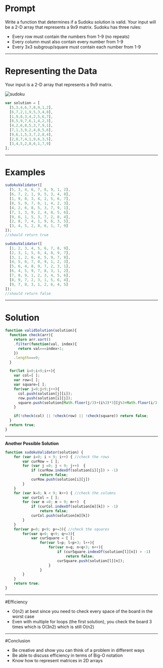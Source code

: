 # Prompt

Write a function that determines if a Sudoku solution is valid. Your input will be a 2-D array that represents a 9x9 matrix. Sudoku has three rules:
 - Every row must contain the numbers from 1-9 (no repeats)
 - Every column must also contain every number from 1-9
 - Every 3x3 subgroup/square must contain each number from 1-9

---
# Representing the Data

Your input is a 2-D array that represents a 9x9 matrix.

![sudoku](https://i.imgur.com/jGCDott.png)
```js
var solution = [
  [5,3,4,6,7,8,9,1,2],
  [6,7,2,1,9,5,3,4,8],
  [1,9,8,3,4,2,5,6,7],
  [8,5,9,7,6,1,4,2,3],
  [4,2,6,8,5,3,7,9,1],
  [7,1,3,9,2,4,8,5,6],
  [9,6,1,5,3,7,2,8,4],
  [2,8,7,4,1,9,6,3,5],
  [3,4,5,2,8,6,1,7,9]
];
```
---
# Examples

```js
sudokuValidator([
  [5, 3, 4, 6, 7, 8, 9, 1, 2],
  [6, 7, 2, 1, 9, 5, 3, 4, 8],
  [1, 9, 8, 3, 4, 2, 5, 6, 7],
  [8, 5, 9, 7, 6, 1, 4, 2, 3],
  [4, 2, 6, 8, 5, 3, 7, 9, 1],
  [7, 1, 3, 9, 2, 4, 8, 5, 6],
  [9, 6, 1, 5, 3, 7, 2, 8, 4],
  [2, 8, 7, 4, 1, 9, 6, 3, 5],
  [3, 4, 5, 2, 8, 6, 1, 7, 9]
]);
//should return true

sudokuValidator([
  [1, 2, 3, 4, 5, 6, 7, 8, 9],
  [2, 3, 1, 5, 6, 4, 8, 9, 7],
  [3, 1, 2, 6, 4, 5, 9, 7, 8],
  [4, 5, 6, 7, 8, 9, 1, 2, 3],
  [5, 6, 4, 8, 9, 7, 2, 3, 1],
  [6, 4, 5, 9, 7, 8, 3, 1, 2],
  [7, 8, 9, 1, 2, 3, 4, 5, 6],
  [8, 9, 7, 2, 3, 1, 5, 6, 4],
  [9, 7, 8, 3, 1, 2, 6, 4, 5]
]);
//should return false
```

---
# Solution

```js
function validSolution(solution){
  function check(arr){
    return arr.sort()
    .filter(function(val, index){
      return val===index+1;
    })
    .length===9;
  }

  for(let i=0;i<9;i++){
    var col=[ ];
    var row=[ ];
    var square=[ ];
    for(var j=0;j<9;j++){
      col.push(solution[j][i]);
      row.push(solution[i][j]);
      square.push(solution[Math.floor(j/3)+(i%3)*3][j%3+Math.floor(i/3)*3]);
    }

    if(!check(col) || !check(row) || !check(square)) return false;
  }
  return true;
}
```

---
**Another Possible Solution**

```js
function sudokuValidator(solution) {
    for (var i=0; i < 9; i++) { //check the rows
        var curRow = [ ];
        for (var j =0; j < 9; j++)  {
            if (curRow.indexOf(solution[i][j]) > -1)
                return false;
            curRow.push(solution[i][j])
        }
    }
    for (var k=0; k < 9; k++) { //check the columns
        var curCol = [ ];
        for (var m =0; m < 9; m++)  {
            if (curCol.indexOf(solution[m][k]) > -1)
                return false;
            curCol.push(solution[m][k])
        }
    }
    for(var p=0; p<9; p+=3){ //check the squares
        for(var q=0; q<9; q+=3){
            var curSquare = [ ];
                for(var l=p; l<p+3; l++){
                    for(var n=q; n<q+3; n++){
                        if (curSquare.indexOf(solution[l][n]) > -1)
                            return false;
                        curSquare.push(solution[l][n]);
                    }
                }
        }
    }
    return true;
}
```
---
#Efficiency

- O(n2) at best since you need to check every space of the board in the worst case
- Even with multiple for loops (the first solution), you check the board 3 times which is O(3n2) which is still O(n2)

---
#Conclusion

- Be creative and show you can think of a problem in different ways
- Be able to discuss efficiency in terms of Big-O notation
- Know how to represent matrices in 2D arrays
